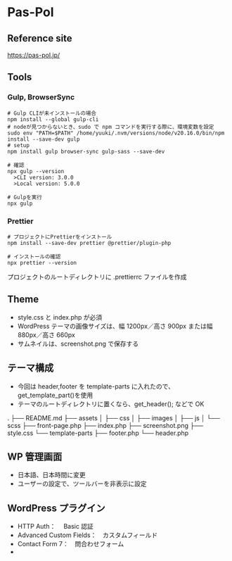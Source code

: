 # Pas-Pol

## Reference site

https://pas-pol.jp/

## Tools

### Gulp, BrowserSync

```
# Gulp CLIが未インストールの場合
npm install --global gulp-cli
# nodeが見つからないとき、sudo で npm コマンドを実行する際に、環境変数を設定
sudo env "PATH=$PATH" /home/yuuki/.nvm/versions/node/v20.16.0/bin/npm install --save-dev gulp
# setup
npm install gulp browser-sync gulp-sass --save-dev

# 確認
npx gulp --version
  >CLI version: 3.0.0
  >Local version: 5.0.0

# Gulpを実行
npx gulp

```

### Prettier

```
# プロジェクトにPrettierをインストール
npm install --save-dev prettier @prettier/plugin-php

# インストールの確認
npx prettier --version
```
プロジェクトのルートディレクトリに .prettierrc ファイルを作成



## Theme

- style.css と index.php が必須
- WordPress テーマの画像サイズは、幅 1200px／高さ 900px または幅 880px／高さ 660px
- サムネイルは、screenshot.png で保存する

## テーマ構成

- 今回は header,footer を template-parts に入れたので、get_template_part()を使用
- テーマのルートディレクトリに置くなら、get_header(); などで OK

.
├── README.md
├── assets
│ ├── css
│ ├── images
│ ├── js
│ └── scss
├── front-page.php
├── index.php
├── screenshot.png
├── style.css
└── template-parts
├── footer.php
└── header.php

## WP 管理画面

- 日本語、日本時間に変更
- ユーザーの設定で、ツールバーを非表示に設定

## WordPress プラグイン

- HTTP Auth：　 Basic 認証
- Advanced Custom Fields：　カスタムフィールド
- Contact Form 7：　問合わせフォーム
-
